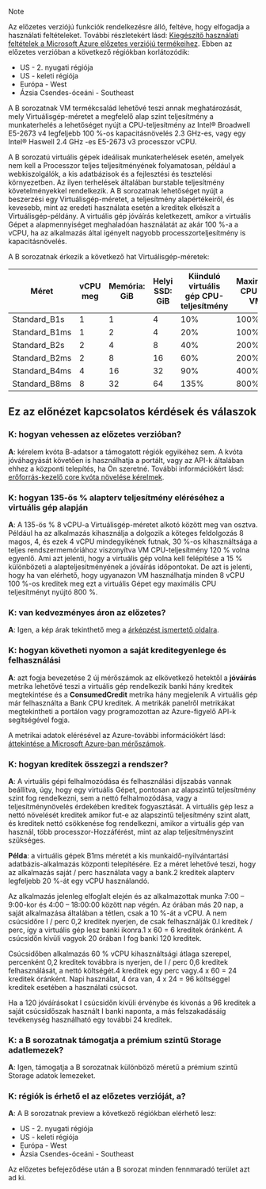 
> [!NOTE] 
> Az előzetes verziójú funkciók rendelkezésre álló, feltéve, hogy elfogadja a használati feltételeket. További részletekért lásd: [Kiegészítő használati feltételek a Microsoft Azure előzetes verziójú termékeihez](https://azure.microsoft.com/support/legal/preview-supplemental-terms/).
> Ebben az előzetes verzióban a következő régiókban korlátozódik:
> - US - 2. nyugati régiója
> - US - keleti régiója
> - Európa - West
> - Ázsia Csendes-óceáni - Southeast


A B sorozatnak VM termékcsalád lehetővé teszi annak meghatározását, mely Virtuálisgép-méretet a megfelelő alap szint teljesítmény a munkaterhelés a lehetőséget nyújt a CPU-teljesítmény az Intel® Broadwell E5-2673 v4 legfeljebb 100 %-os kapacitásnövelés 2.3 GHz-es, vagy egy Intel® Haswell 2.4 GHz -es E5-2673 v3 processzor vCPU.

A B sorozatú virtuális gépek ideálisak munkaterhelések esetén, amelyek nem kell a Processzor teljes teljesítményének folyamatosan, például a webkiszolgálók, a kis adatbázisok és a fejlesztési és tesztelési környezetben. Az ilyen terhelések általában burstable teljesítmény követelményekkel rendelkezik. A B sorozatnak lehetőséget nyújt a beszerzési egy Virtuálisgép-méretet, a teljesítmény alapértékeiről, és kevesebb, mint az eredeti használata esetén a kreditek elkészít a Virtuálisgép-példány. A virtuális gép jóváírás keletkezett, amikor a virtuális Gépet a alapmennyiséget meghaladóan használatát az akár 100 %-a a vCPU, ha az alkalmazás által igényelt nagyobb processzorteljesítmény is kapacitásnövelés.

A B sorozatnak érkezik a következő hat Virtuálisgép-méretek:

| Méret          | vCPU meg | Memória: GiB | Helyi SSD: GiB | Kiinduló virtuális gép CPU-teljesítmény | Maximális CPU telj VM | Banki kreditek / óra | Maximális banki kreditek |
|---------------|--------|-------------|----------------|--------------------------------|---------------------------|-----------------------|--------------------|
| Standard_B1s  | 1      | 1           | 4              | 10%                            | 100%                      | 6                     | 144                |
| Standard_B1ms | 1      | 2           | 4              | 20%                            | 100%                      | 12                    | 288                |
| Standard_B2s  | 2      | 4           | 8              | 40%                            | 200%                      | 24                    | 576                |
| Standard_B2ms | 2      | 8           | 16             | 60%                            | 200%                      | 36                    | 864                |
| Standard_B4ms | 4      | 16          | 32             | 90%                            | 400%                      | 54                    | 1296               |
| Standard_B8ms | 8      | 32          | 64             | 135%                           | 800%                      | 81                    | 1944               |




## <a name="q--a-about-this-preview"></a>Ez az előnézet kapcsolatos kérdések és válaszok

### <a name="q-how-can-i-participate-in-this-preview"></a>K: hogyan vehessen az előzetes verzióban?
**A**: kérelem kvóta B-adatsor a támogatott régiók egyikéhez sem.  A kvóta jóváhagyását követően is használhatja a portált, vagy az API-k általában ehhez a központi telepítés, ha Ön szeretné. További információkért lásd: [erőforrás-kezelő core kvóta növelése kérelmek](../articles/azure-supportability/resource-manager-core-quotas-request.md).

### <a name="q-how-do-you-get-135-baseline-performance-from-a-vm"></a>K: hogyan 135-ös % alapterv teljesítmény eléréséhez a virtuális gép alapján
**A**: A 135-ös % 8 vCPU-a Virtuálisgép-méretet alkotó között meg van osztva. Például ha az alkalmazás kihasználja a dolgozik a köteges feldolgozás 8 magos, 4, és ezek 4 vCPU mindegyikének futnak, 30 %-os kihasználtsága a teljes rendszermemóriához viszonyítva VM CPU-teljesítmény 120 % volna egyenlő.  Ami azt jelenti, hogy a virtuális gép volna kell felépítése a 15 % különbözeti a alapteljesítményének a jóváírás időpontokat.  De azt is jelenti, hogy ha van elérhető, hogy ugyanazon VM használhatja minden 8 vCPU 100 %-os kreditek meg ezt a virtuális Gépet egy maximális CPU teljesítményt nyújtó 800 %.

### <a name="q-is-there-a-discount-on-price-during-the-preview"></a>K: van kedvezményes áron az előzetes?
**A**: Igen, a kép árak tekinthető meg a [árképzést ismertető oldalra](http://aka.ms/vmsizes).

### <a name="q-how-can-i-monitor-my-credit-balance-and-consumption"></a>K: hogyan követheti nyomon a saját kreditegyenlege és felhasználási
**A**: azt fogja bevezetése 2 új mérőszámok az elkövetkező hetektől a **jóváírás** metrika lehetővé teszi a virtuális gép rendelkezik banki hány kreditek megtekintése és a **ConsumedCredit** metrika hány megjelenik A virtuális gép már felhasználta a Bank CPU kreditek.    A metrikák panelről metrikákat megtekintheti a portálon vagy programozottan az Azure-figyelő API-k segítségével fogja.

A metrikai adatok elérésével az Azure-további információkért lásd: [áttekintése a Microsoft Azure-ban mérőszámok](../articles/monitoring-and-diagnostics/monitoring-overview-metrics.md).

### <a name="q-how-are-credits-accumulated"></a>K: hogyan kreditek összegzi a rendszer?
**A**: A virtuális gépi felhalmozódása és felhasználási díjszabás vannak beállítva, úgy, hogy egy virtuális Gépet, pontosan az alapszintű teljesítmény szint fog rendelkezni, sem a nettó felhalmozódása, vagy a teljesítménynövelés érdekében kreditek fogyasztását.  A virtuális gép lesz a nettó növelését kreditek amikor fut-e az alapszintű teljesítmény szint alatt, és kreditek nettó csökkenése fog rendelkezni, amikor a virtuális gép van használ, több processzor-Hozzáférést, mint az alap teljesítményszint szükséges.

**Példa**: a virtuális gépek B1ms méretét a kis munkaidő-nyilvántartási adatbázis-alkalmazás központi telepítésére. Ez a méret lehetővé teszi, hogy az alkalmazás saját / perc használata vagy a bank.2 kreditek alapterv legfeljebb 20 %-át egy vCPU használandó. 

Az alkalmazás jelenleg elfoglalt elején és az alkalmazottak munka 7:00 – 9:00-kor és 4:00 – 18:00:00 között nap végén. Az órában más 20 nap, a saját alkalmazása általában a tétlen, csak a 10 %-át a vCPU. A nem csúcsidőre I / perc 0,2 kreditek nyerjen, de csak felhasználják 0.l kreditek / perc, így a virtuális gép lesz banki ikonra.1 x 60 = 6 kreditek óránként.  A csúcsidőn kívüli vagyok 20 órában I fog banki 120 kreditek.  

Csúcsidőben alkalmazás 60 % vCPU kihasználtsági átlaga szerepel, percenként 0,2 kreditek továbbra is nyerjen, de I / perc 0,6 kreditek felhasználását, a nettó költségét.4 kreditek egy perc vagy.4 x 60 = 24 kreditek óránként. Napi használat, 4 óra van, 4 x 24 = 96 költséggel kreditek esetében a használati csúcsot.

Ha a 120 jóváírásokat I csúcsidőn kívüli érvénybe és kivonás a 96 kreditek a saját csúcsidőszak használt I banki naponta, a más felszakadásáig tevékenység használható egy további 24 kreditek.


### <a name="q-does-the-b-series-support-premium-storage-data-disks"></a>K: a B sorozatnak támogatja a prémium szintű Storage adatlemezek?
**A**: Igen, támogatja a B sorozatnak különböző méretű a prémium szintű Storage adatok lemezeket.   
    

### <a name="q-which-regions-can-i-access-the-preview-from"></a>K: régiók is érhető el az előzetes verzióját, a?
**A**: A B sorozatnak preview a következő régiókban elérhető lesz:
- US - 2. nyugati régiója
- US - keleti régiója
- Európa - West
- Ázsia Csendes-óceáni - Southeast

Az előzetes befejeződése után a B sorozat minden fennmaradó terület azt ad ki.
    

    
